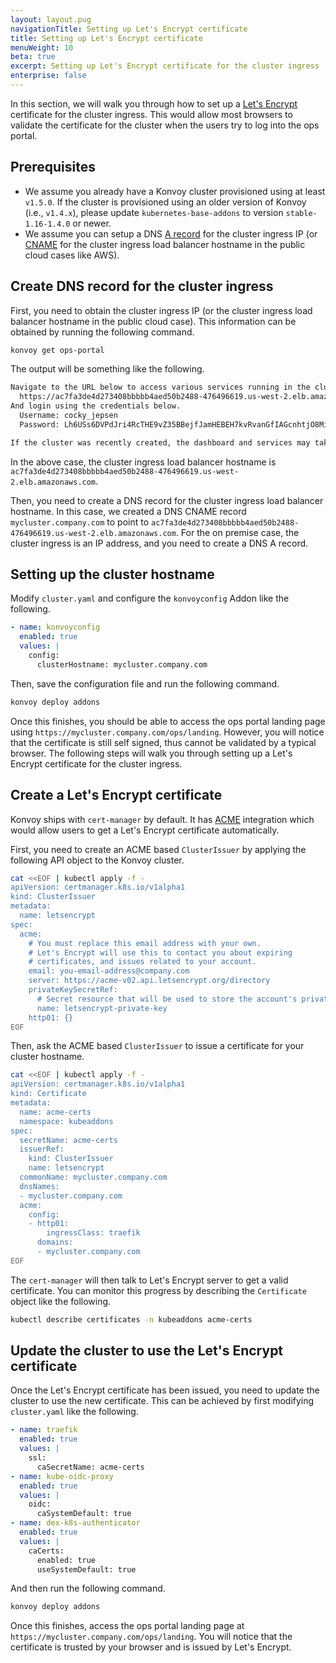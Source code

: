 ```yaml
---
layout: layout.pug
navigationTitle: Setting up Let's Encrypt certificate
title: Setting up Let's Encrypt certificate
menuWeight: 10
beta: true
excerpt: Setting up Let's Encrypt certificate for the cluster ingress
enterprise: false
---
```


In this section, we will walk you through how to set up a [Let's Encrypt][letsencrypt] certificate for the cluster ingress.
This would allow most browsers to validate the certificate for the cluster when the users try to log into the ops portal.

## Prerequisites

-   We assume you already have a Konvoy cluster provisioned using at least `v1.5.0`.
    If the cluster is provisioned using an older version of Konvoy (i.e., `v1.4.x`), please update `kubernetes-base-addons` to version `stable-1.16-1.4.0` or newer.
-   We assume you can setup a DNS [A record][dnsarecord] for the cluster ingress IP (or [CNAME][dnscname] for the cluster ingress load balancer hostname in the public cloud cases like AWS).

## Create DNS record for the cluster ingress

First, you need to obtain the cluster ingress IP (or the cluster ingress load balancer hostname in the public cloud case).
This information can be obtained by running the following command.

```bash
konvoy get ops-portal
```

The output will be something like the following.

```bash
Navigate to the URL below to access various services running in the cluster.
  https://ac7fa3de4d273408bbbbb4aed50b2488-476496619.us-west-2.elb.amazonaws.com/ops/landing
And login using the credentials below.
  Username: cocky_jepsen
  Password: Lh6USs6DVPdJri4RcTHE9vZ35BBejfJamHEBEH7kvRvanGfIAGcnhtjO8MiNl2F1

If the cluster was recently created, the dashboard and services may take a few minutes to be accessible.
```

In the above case, the cluster ingress load balancer hostname is `ac7fa3de4d273408bbbbb4aed50b2488-476496619.us-west-2.elb.amazonaws.com`.

Then, you need to create a DNS record for the cluster ingress load balancer hostname.
In this case, we created a DNS CNAME record `mycluster.company.com` to point to `ac7fa3de4d273408bbbbb4aed50b2488-476496619.us-west-2.elb.amazonaws.com`.
For the on premise case, the cluster ingress is an IP address, and you need to create a DNS A record.

## Setting up the cluster hostname

Modify `cluster.yaml` and configure the `konvoyconfig` Addon like the following.

```yaml
- name: konvoyconfig
  enabled: true
  values: |
    config:
      clusterHostname: mycluster.company.com
```

Then, save the configuration file and run the following command.

```bash
konvoy deploy addons
```

Once this finishes, you should be able to access the ops portal landing page using `https://mycluster.company.com/ops/landing`.
However, you will notice that the certificate is still self signed, thus cannot be validated by a typical browser.
The following steps will walk you through setting up a Let's Encrypt certificate for the cluster ingress.

## Create a Let's Encrypt certificate

Konvoy ships with `cert-manager` by default.
It has [ACME][acme] integration which would allow users to get a Let's Encrypt certificate automatically.

First, you need to create an ACME based `ClusterIssuer` by applying the following API object to the Konvoy cluster.

```bash
cat <<EOF | kubectl apply -f -
apiVersion: certmanager.k8s.io/v1alpha1
kind: ClusterIssuer
metadata:
  name: letsencrypt
spec:
  acme:
    # You must replace this email address with your own.
    # Let's Encrypt will use this to contact you about expiring
    # certificates, and issues related to your account.
    email: you-email-address@company.com
    server: https://acme-v02.api.letsencrypt.org/directory
    privateKeySecretRef:
      # Secret resource that will be used to store the account's private key.
      name: letsencrypt-private-key
    http01: {}
EOF
```

Then, ask the ACME based `ClusterIssuer` to issue a certificate for your cluster hostname.

```bash
cat <<EOF | kubectl apply -f -
apiVersion: certmanager.k8s.io/v1alpha1
kind: Certificate
metadata:
  name: acme-certs
  namespace: kubeaddons
spec:
  secretName: acme-certs
  issuerRef:
    kind: ClusterIssuer
    name: letsencrypt
  commonName: mycluster.company.com
  dnsNames:
  - mycluster.company.com
  acme:
    config:
    - http01:
        ingressClass: traefik
      domains:
      - mycluster.company.com
EOF
```

The `cert-manager` will then talk to Let's Encrypt server to get a valid certificate.
You can monitor this progress by describing the `Certificate` object like the following.

```bash
kubectl describe certificates -n kubeaddons acme-certs
```

## Update the cluster to use the Let's Encrypt certificate

Once the Let's Encrypt certificate has been issued, you need to update the cluster to use the new certificate.
This can be achieved by first modifying `cluster.yaml` like the following.

```yaml
- name: traefik
  enabled: true
  values: |
    ssl:
      caSecretName: acme-certs
- name: kube-oidc-proxy
  enabled: true
  values: |
    oidc:
      caSystemDefault: true
- name: dex-k8s-authenticator
  enabled: true
  values: |
    caCerts:
      enabled: true
      useSystemDefault: true
```

And then run the following command.

```bash
konvoy deploy addons
```

Once this finishes, access the ops portal landing page at `https://mycluster.company.com/ops/landing`.
You will notice that the certificate is trusted by your browser and is issued by Let's Encrypt.

[letsencrypt]: https://letsencrypt.org/
[acme]: https://tools.ietf.org/html/rfc8555
[dnscname]: https://en.wikipedia.org/wiki/CNAME_record
[dnsarecord]: https://en.wikipedia.org/wiki/List_of_DNS_record_types

